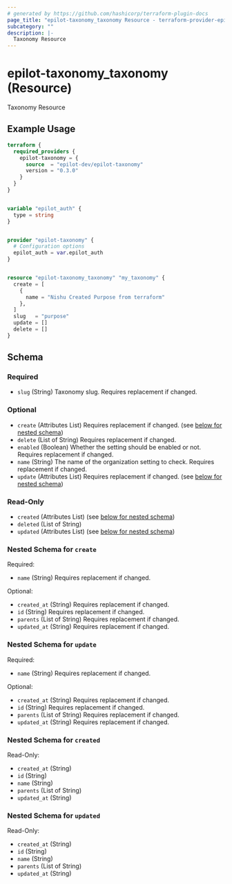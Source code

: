 ```yaml
---
# generated by https://github.com/hashicorp/terraform-plugin-docs
page_title: "epilot-taxonomy_taxonomy Resource - terraform-provider-epilot-purpose"
subcategory: ""
description: |-
  Taxonomy Resource
---
```


# epilot-taxonomy_taxonomy (Resource)

Taxonomy Resource

## Example Usage

```terraform
terraform {
  required_providers {
    epilot-taxonomy = {
      source  = "epilot-dev/epilot-taxonomy"
      version = "0.3.0"
    }
  }
}


variable "epilot_auth" {
  type = string
}


provider "epilot-taxonomy" {
  # Configuration options
  epilot_auth = var.epilot_auth
}


resource "epilot-taxonomy_taxonomy" "my_taxonomy" {
  create = [
    {
      name = "Nishu Created Purpose from terraform"
    },
  ]
  slug   = "purpose"
  update = []
  delete = []
}
```

<!-- schema generated by tfplugindocs -->
## Schema

### Required

- `slug` (String) Taxonomy slug. Requires replacement if changed.

### Optional

- `create` (Attributes List) Requires replacement if changed. (see [below for nested schema](#nestedatt--create))
- `delete` (List of String) Requires replacement if changed.
- `enabled` (Boolean) Whether the setting should be enabled or not. Requires replacement if changed.
- `name` (String) The name of the organization setting to check. Requires replacement if changed.
- `update` (Attributes List) Requires replacement if changed. (see [below for nested schema](#nestedatt--update))

### Read-Only

- `created` (Attributes List) (see [below for nested schema](#nestedatt--created))
- `deleted` (List of String)
- `updated` (Attributes List) (see [below for nested schema](#nestedatt--updated))

<a id="nestedatt--create"></a>
### Nested Schema for `create`

Required:

- `name` (String) Requires replacement if changed.

Optional:

- `created_at` (String) Requires replacement if changed.
- `id` (String) Requires replacement if changed.
- `parents` (List of String) Requires replacement if changed.
- `updated_at` (String) Requires replacement if changed.


<a id="nestedatt--update"></a>
### Nested Schema for `update`

Required:

- `name` (String) Requires replacement if changed.

Optional:

- `created_at` (String) Requires replacement if changed.
- `id` (String) Requires replacement if changed.
- `parents` (List of String) Requires replacement if changed.
- `updated_at` (String) Requires replacement if changed.


<a id="nestedatt--created"></a>
### Nested Schema for `created`

Read-Only:

- `created_at` (String)
- `id` (String)
- `name` (String)
- `parents` (List of String)
- `updated_at` (String)


<a id="nestedatt--updated"></a>
### Nested Schema for `updated`

Read-Only:

- `created_at` (String)
- `id` (String)
- `name` (String)
- `parents` (List of String)
- `updated_at` (String)


